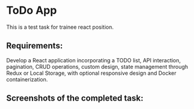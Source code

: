 # ToDo App

This is a test task for trainee react position.

## Requirements:

Develop a React application incorporating a TODO list, API interaction, pagination, CRUD operations, custom design, state management through Redux or Local Storage, with optional responsive design and Docker containerization.

## Screenshots of the completed task:
